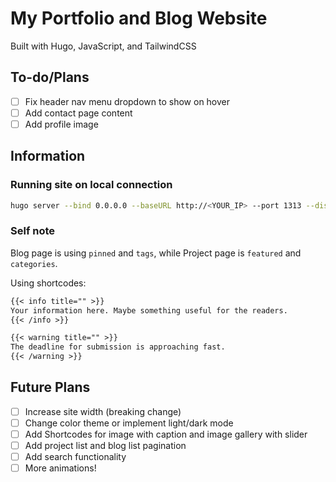 # My Portfolio and Blog Website

Built with Hugo, JavaScript, and TailwindCSS



## To-do/Plans

- [ ] Fix header nav menu dropdown to show on hover
- [ ] Add contact page content
- [ ] Add profile image

## Information

### Running site on local connection

```bash
hugo server --bind 0.0.0.0 --baseURL http://<YOUR_IP> --port 1313 --disableFastRender
```

### Self note

Blog page is using `pinned` and `tags`, while Project page is `featured` and `categories`.

Using shortcodes:

```md
{{< info title="" >}}
Your information here. Maybe something useful for the readers.
{{< /info >}}

{{< warning title="" >}}
The deadline for submission is approaching fast.
{{< /warning >}}
```



## Future Plans

- [ ] Increase site width (breaking change)
- [ ] Change color theme or implement light/dark mode
- [ ] Add Shortcodes for image with caption and image gallery with slider
- [ ] Add project list and blog list pagination
- [ ] Add search functionality
- [ ] More animations!

